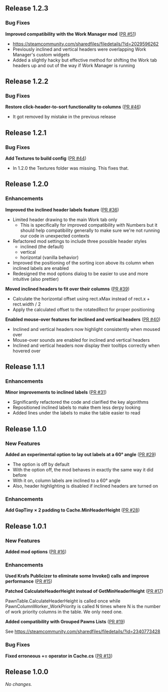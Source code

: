 ## Release 1.2.3

### Bug Fixes

**Improved compatibility with the Work Manager mod** ([PR #51](https://github.com/CaptainArbitrary/CompactWorkTab/pull/51))

- https://steamcommunity.com/sharedfiles/filedetails/?id=2029596262
- Previously inclined and vertical headers were overlapping Work Manager's custom widgets
- Added a slightly hacky but effective method for shifting the Work tab headers up and out of the way if Work Manager is running

## Release 1.2.2

### Bug Fixes

**Restore click-header-to-sort functionality to columns** ([PR #46](https://github.com/CaptainArbitrary/CompactWorkTab/pull/46))

- It got removed by mistake in the previous release

## Release 1.2.1

### Bug Fixes

**Add Textures to build config** ([PR #44](https://github.com/CaptainArbitrary/CompactWorkTab/pull/44))

- In 1.2.0 the Textures folder was missing. This fixes that.

## Release 1.2.0

### Enhancements

**Improved the inclined header labels feature** ([PR #36](https://github.com/CaptainArbitrary/CompactWorkTab/pull/36))

- Limited header drawing to the main Work tab only
  - This is specifically for improved compatibility with Numbers but it should help compatibility generally to make sure we're not running our code in unexpected contexts
- Refactored mod settings to include three possible header styles
  - inclined (the default)
  - vertical
  - horizontal (vanilla behavior)
- Improved the positioning of the sorting icon above its column when inclined labels are enabled
- Redesigned the mod options dialog to be easier to use and more intuitive (also prettier)

**Moved inclined headers to fit over their columns** ([PR #39](https://github.com/CaptainArbitrary/CompactWorkTab/pull/39))

- Calculate the horizontal offset using rect.xMax instead of rect.x + rect.width / 2
- Apply the calculated offset to the rotatedRect for proper positioning

**Enabled mouse-over features for inclined and vertical headers** ([PR #40](https://github.com/CaptainArbitrary/CompactWorkTab/pull/40))

- Inclined and vertical headers now highlight consistently when moused over
- Mouse-over sounds are enabled for inclined and vertical headers
- Inclined and vertical headers now display their tooltips correctly when hovered over

## Release 1.1.1

### Enhancements

**Minor improvements to inclined labels** ([PR #31](https://github.com/CaptainArbitrary/CompactWorkTab/pull/31))

- Significantly refactored the code and clarified the key algorithms
- Repositioned inclined labels to make them less derpy looking
- Added lines under the labels to make the table easier to read

## Release 1.1.0

### New Features

**Added an experimental option to lay out labels at a 60° angle** ([PR #29](https://github.com/CaptainArbitrary/CompactWorkTab/pull/29))

- The option is off by default
- With the option off, the mod behaves in exactly the same way it did before
- With it on, column labels are inclined to a 60° angle
- Also, header highlighting is disabled if inclined headers are turned on

### Enhancements

**Add GapTiny × 2 padding to Cache.MinHeaderHeight** ([PR #28](https://github.com/CaptainArbitrary/CompactWorkTab/pull/28))

## Release 1.0.1

### New Features

**Added mod options** ([PR #16](https://github.com/CaptainArbitrary/CompactWorkTab/pull/16))

### Enhancements

**Used Krafs Publicizer to eliminate some Invoke() calls and improve performance** ([PR #15](https://github.com/CaptainArbitrary/CompactWorkTab/pull/15))

**Patched CalculateHeaderHeight instead of GetMinHeaderHeight** ([PR #17](https://github.com/CaptainArbitrary/CompactWorkTab/pull/17))

PawnTable.CalculateHeaderHeight is called once while PawnColumnWorker_WorkPriority is called N times where N is the number of work priority columns in the table. We only need one.

**Added compatibility with Grouped Pawns Lists** ([PR #19](https://github.com/CaptainArbitrary/CompactWorkTab/pull/19))

See https://steamcommunity.com/sharedfiles/filedetails/?id=2340773428

### Bug Fixes

**Fixed erroneous += operator in Cache.cs** ([PR #13](https://github.com/CaptainArbitrary/CompactWorkTab/pull/13))

## Release 1.0.0

_No changes._

